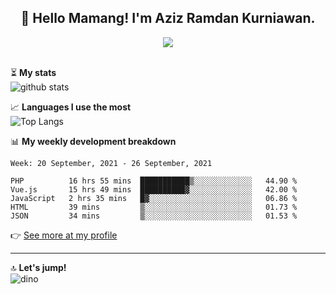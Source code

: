 <h2 align="center">👋 Hello Mamang! I'm Aziz Ramdan Kurniawan.</h2>  
<p align="center">
  <img src="https://komarev.com/ghpvc/?username=azizramdan"> <br><br>
</p>
    
⏳ **My stats**  
![github stats](https://github-readme-stats.vercel.app/api?username=azizramdan&show_icons=true&count_private=true&title_color=000&hide_border=true&hide_title=true)  

📈 **Languages I use the most**  
![Top Langs](https://github-readme-stats.vercel.app/api/top-langs/?username=azizramdan&layout=compact&langs_count=6&hide=tsql&hide_border=true&hide_title=true&exclude_repo=Futsal-Go,Futsal-Go-Admin,Sistem-Informasi-Sensus-Harian-Rawat-Inap)  

📊 **My weekly development breakdown**
<!--START_SECTION:waka-->
```text
Week: 20 September, 2021 - 26 September, 2021

PHP          16 hrs 55 mins  ███████████▒░░░░░░░░░░░░░   44.90 % 
Vue.js       15 hrs 49 mins  ██████████▓░░░░░░░░░░░░░░   42.00 % 
JavaScript   2 hrs 35 mins   █▓░░░░░░░░░░░░░░░░░░░░░░░   06.86 % 
HTML         39 mins         ▒░░░░░░░░░░░░░░░░░░░░░░░░   01.73 % 
JSON         34 mins         ▒░░░░░░░░░░░░░░░░░░░░░░░░   01.53 % 
```
<!--END_SECTION:waka-->
👉 [See more at my profile](https://wakatime.com/@azizramdan)
***
🔝 **Let's jump!**  
![dino](https://raw.githubusercontent.com/azizramdan/azizramdan/master/dino.gif)  
